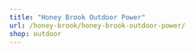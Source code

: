 ```yaml
---
title: "Honey Brook Outdoor Power"
url: /honey-brook/honey-brook-outdoor-power/
shop: outdoor
---
```

